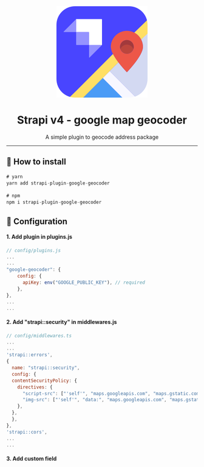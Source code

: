 <div align="center">
  <img src="assets/logo.svg" alt="Logo - google geocoder" />
</div>
<div align="center">
  <h1>Strapi v4 - google map geocoder</h1>
  <p>A simple plugin to geocode address
</a> package</p>
</div>

<!-- <img src="assets/banner.jpg" alt="Logo - google map geocoder" /> -->

---

## 🗿 How to install

```javascript
# yarn
yarn add strapi-plugin-google-geocoder

# npm
npm i strapi-plugin-google-geocoder
```

## 🔧 Configuration

#### 1. Add plugin in plugins.js
```javascript
// config/plugins.js
...
...
"google-geocoder": {
    config: {
      apiKey: env("GOOGLE_PUBLIC_KEY"), // required
    },
},
...
...
```
#### 2. Add "strapi::security" in middlewares.js
```javascript
// config/middlewares.ts
...
...
'strapi::errors',
{
  name: "strapi::security",
  config: {
  contentSecurityPolicy: {
    directives: {
      "script-src": ["'self'", "maps.googleapis.com", "maps.gstatic.com"],
      "img-src": ["'self'", "data:", "maps.googleapis.com", "maps.gstatic.com"],
    },
  },
  },
},
'strapi::cors',
...
...
```

#### 3. Add custom field

<!-- <img src="assets/instruction.gif" alt="Logo - google map picker" /> -->



